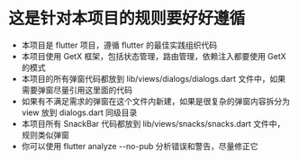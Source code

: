 # 这是针对本项目的规则要好好遵循

- 本项目是 flutter 项目，遵循 flutter 的最佳实践组织代码
- 本项目使用 GetX 框架，包括状态管理，路由管理，依赖注入都要使用 GetX 的模式
- 本项目的所有弹窗代码都放到 lib/views/dialogs/dialogs.dart 文件中，如果需要弹窗尽量引用这里面的代码
- 如果有不满足需求的弹窗在这个文件内新建，如果是很复杂的弹窗内容拆分为 view 放到 dialogs.dart 同级目录
- 本项目所有 SnackBar 代码都放到 lib/views/snacks/snacks.dart 文件中，规则类似弹窗
- 你可以使用 flutter analyze --no-pub 分析错误和警告，尽量修正它